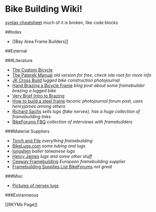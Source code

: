 # Bike Building Wiki!
[syntax cheatsheet](https://github.com/adam-p/markdown-here/wiki/Markdown-Cheatsheet)
much of it is broken, like code blocks

##Index

+ [[Bay Area Frame Builders]]

##External

###Literature
+ [The Custom Bicycle](http://www.classicrendezvous.com/publications/thecustombicycle.pdf)
+ [The Paterek Manual](http://www.timpaterek.com/paterek.pdf) *old version for free, check site root for more info*
+ [JK Cross Build](http://www.kirkframeworks.com/jk_cross_photos.htm) *lugged bike construction photojournal*
+ [Hand Brazing a Bicycle Frame](http://lovelybike.blogspot.com/2011/02/hand-brazing-bicycle-frame.html) *blog post about some framebuilder brazing a lugged bike*
+ [Very Brief Intro to Brazing](http://www.phred.org/~josh/build/brazing.html)
+ [How to build a steel frame](http://www.bikeforums.net/framebuilders/399311-how-build-lugged-steel-frame-pics.html) *laconic photojournal forum post, uses henryjames among others*
+ [Richard Sachs](http://www.richardsachs.com/) *sells lugs (fake nervex), has a huge collection of framebuilding links*
+ [BikeForums FBQ](http://www.bikeforums.net/framebuilders/104966-fbq-complete-list-edited-daily.html) *collection of interviews with framebuilders*

###Material Suppliers
+ [Torch and File](http://www.torchandfile.com) *everything framebuilding*
+ [BikeLugs.com](https://www.bikelugs.com/) *some tubing and lugs*
+ [longshen](http://www.longshen.com.tw/eng_index.asp) *baller taiwanese lugs*
+ [Henry James](http://www.henryjames.com/) *lugs and some other stuff*
+ [Ceeway Framebuilding](http://www.framebuilding.com/index.htm) *European framebuilding supplier*
+ [Framebuilding Supplies List BikeForums](http://www.bikeforums.net/framebuilders/775610-framebuilding-suppliers.html) *not great*

###Misc
+ [Pictures of nervex lugs](http://www.classiclightweights.co.uk/components/nervex.html)

###Extranneous 

[[RKYMs Page]]
